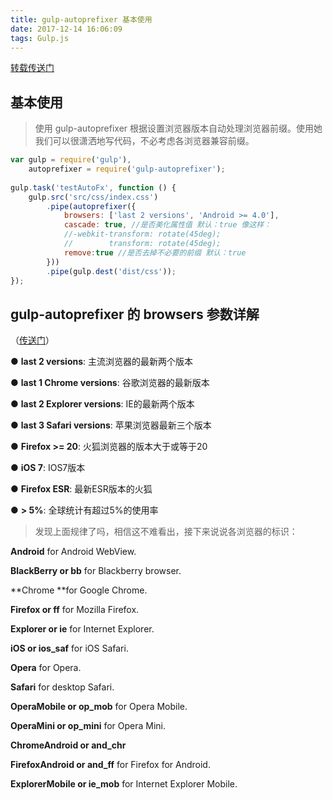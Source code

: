 ```yaml
---
title: gulp-autoprefixer 基本使用
date: 2017-12-14 16:06:09
tags: Gulp.js
---
```


[转载传送门](http://www.ydcss.com/archives/94)
## 基本使用
>使用 gulp-autoprefixer 根据设置浏览器版本自动处理浏览器前缀。使用她我们可以很潇洒地写代码，不必考虑各浏览器兼容前缀。

```javascript
var gulp = require('gulp'),
    autoprefixer = require('gulp-autoprefixer');
 
gulp.task('testAutoFx', function () {
    gulp.src('src/css/index.css')
        .pipe(autoprefixer({
            browsers: ['last 2 versions', 'Android >= 4.0'],
            cascade: true, //是否美化属性值 默认：true 像这样：
            //-webkit-transform: rotate(45deg);
            //        transform: rotate(45deg);
            remove:true //是否去掉不必要的前缀 默认：true 
        }))
        .pipe(gulp.dest('dist/css'));
});
```

## gulp-autoprefixer 的 **browsers** 参数详解 
（[传送门](https://github.com/ai/browserslist#queries)）

● **last 2 versions**: 主流浏览器的最新两个版本

● **last 1 Chrome versions**: 谷歌浏览器的最新版本

● **last 2 Explorer versions**: IE的最新两个版本

● **last 3 Safari versions**: 苹果浏览器最新三个版本

● **Firefox >= 20**: 火狐浏览器的版本大于或等于20

● **iOS 7**: IOS7版本

● **Firefox ESR**: 最新ESR版本的火狐

● **> 5%**: 全球统计有超过5%的使用率

>发现上面规律了吗，相信这不难看出，接下来说说各浏览器的标识：

**Android** for Android WebView.

**BlackBerry or bb** for Blackberry browser.

**Chrome **for Google Chrome.

**Firefox or ff** for Mozilla Firefox.

**Explorer or ie** for Internet Explorer.

**iOS or ios_saf** for iOS Safari.

**Opera** for Opera.

**Safari** for desktop Safari.

**OperaMobile or op_mob** for Opera Mobile.

**OperaMini or op_mini** for Opera Mini.

**ChromeAndroid or and_chr**

**FirefoxAndroid or and_ff** for Firefox for Android.

**ExplorerMobile or ie_mob** for Internet Explorer Mobile.
